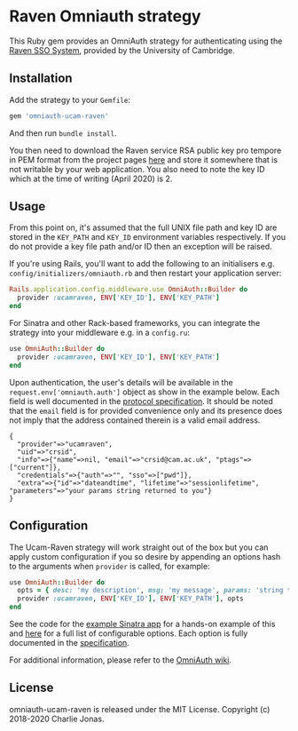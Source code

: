 # Raven Omniauth strategy

This Ruby gem provides an OmniAuth strategy for authenticating using the [Raven SSO System](https://raven.cam.ac.uk), provided by the University of Cambridge.

## Installation

Add the strategy to your `Gemfile`:

```ruby
gem 'omniauth-ucam-raven'
```

And then run `bundle install`.

You then need to download the Raven service RSA public key pro tempore in PEM format from the project pages [here](https://raven.cam.ac.uk/project/keys/) and store it somewhere that is not writable by your web application.
You also need to note the key ID which at the time of writing (April 2020) is 2.

## Usage

From this point on, it's assumed that the full UNIX file path and key ID are stored in the `KEY_PATH` and `KEY_ID` environment variables respectively.
If you do not provide a key file path and/or ID then an exception will be raised.

If you're using Rails, you'll want to add the following to an initialisers e.g. `config/initializers/omniauth.rb` and then restart your application server:

```ruby
Rails.application.config.middleware.use OmniAuth::Builder do
  provider :ucamraven, ENV['KEY_ID'], ENV['KEY_PATH']
end
```

For Sinatra and other Rack-based frameworks, you can integrate the strategy into your middleware e.g. in a `config.ru`:

```ruby
use OmniAuth::Builder do
  provider :ucamraven, ENV['KEY_ID'], ENV['KEY_PATH']
end
```

Upon authentication, the user's details will be available in the `request.env['omniauth.auth']` object as show in the example below. Each field is well documented in the [protocol specification](https://github.com/cambridgeuniversity/UcamWebauth-protocol/blob/6e70f1f0223bc30f6963bdb79e06214a482a512e/waa2wls-protocol.txt#L231).
It should be noted that the `email` field is for provided convenience only and its presence does not imply that the address contained therein is a valid email address.

```
{
  "provider"=>"ucamraven",
  "uid"=>"crsid",
  "info"=>{"name"=>nil, "email"=>"crsid@cam.ac.uk", "ptags"=>["current"]},
  "credentials"=>{"auth"=>"", "sso"=>["pwd"]},
  "extra"=>{"id"=>"dateandtime", "lifetime"=>"sessionlifetime", "parameters"=>"your params string returned to you"}
}
```

## Configuration

The Ucam-Raven strategy will work straight out of the box but you can apply custom configuration if you so desire by appending an options hash to the arguments when `provider` is called, for example:

```ruby
use OmniAuth::Builder do
  opts = { desc: 'my description', msg: 'my message', params: 'string to be returned after login', date: true }
  provider :ucamraven, ENV['KEY_ID'], ENV['KEY_PATH'], opts
end
```

See the code for the [example Sinatra app](https://github.com/CHTJonas/omniauth-ucam-raven/blob/master/examples/sinatra) for a hands-on example of this and [here](https://github.com/CHTJonas/omniauth-ucam-raven/blob/master/lib/omniauth/strategies/ucam-raven.rb#L14) for a full list of configurable options.
Each option is fully documented in the [specification](https://github.com/cambridgeuniversity/UcamWebauth-protocol/blob/6e70f1f0223bc30f6963bdb79e06214a482a512e/waa2wls-protocol.txt#L106).

For additional information, please refer to the [OmniAuth wiki](https://github.com/intridea/omniauth/wiki).

## License

omniauth-ucam-raven is released under the MIT License.
Copyright (c) 2018-2020 Charlie Jonas.
